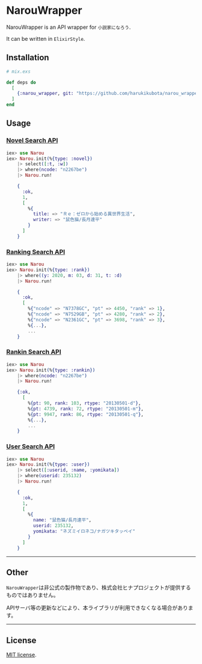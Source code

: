 # NarouWrapper

NarouWrapper is an API wrapper for `小説家になろう`.

It can be written in `ElixirStyle`.

## Installation

```elixir
# mix.exs

def deps do
  [
    {:narou_wrapper, git: "https://github.com/harukikubota/narou_wrapper"}
  ]
end
```

## Usage

### [Novel Search API](https://dev.syosetu.com/man/api/)

```elixir
iex> use Narou
iex> Narou.init(%{type: :novel})
    |> select([:t, :w])
    |> where(ncode: "n2267be")
    |> Narou.run!

    {
      :ok,
      1,
      [
        %{
          title: => "Ｒｅ：ゼロから始める異世界生活",
          writer: => "鼠色猫/長月達平"
        }
      ]
    }

```

### [Ranking Search API](https://dev.syosetu.com/man/rankapi/)

```elixir
iex> use Narou
iex> Narou.init(%{type: :rank})
    |> where((y: 2020, m: 03, d: 31, t: :d)
    |> Narou.run!

    {
      :ok,
      [
        %{"ncode" => "N7378GC", "pt" => 4450, "rank" => 1},
        %{"ncode" => "N7529GB", "pt" => 4280, "rank" => 2},
        %{"ncode" => "N2361GC", "pt" => 3698, "rank" => 3},
        %{...},
        ...
    }

```

### [Rankin Search API](https://dev.syosetu.com/man/rankinapi/)

```elixir
iex> use Narou
iex> Narou.init(%{type: :rankin})
    |> where(ncode: "n2267be")
    |> Narou.run!

    {:ok,
      [
        %{pt: 90, rank: 103, rtype: "20130501-d"},
        %{pt: 4739, rank: 72, rtype: "20130501-m"},
        %{pt: 9947, rank: 86, rtype: "20130501-q"},
        %{...},
        ...
    }

```

### [User Search API](https://dev.syosetu.com/man/userapi/)

```elixir
iex> use Narou
iex> Narou.init(%{type: :user})
    |> select([:userid, :name, :yomikata])
    |> where(userid: 235132)
    |> Narou.run!

    {
      :ok,
      1,
      [
        %{
          name: "鼠色猫/長月達平",
          userid: 235132,
          yomikata: "ネズミイロネコ/ナガツキタッペイ"
        }
      ]
    }

```

---
## Other
`NarouWrapper`は非公式の製作物であり、株式会社ヒナプロジェクトが提供するものではありません。

APIサーバ等の更新などにより、本ライブラリが利用できなくなる場合があります。

---
## License

[MIT license](https://en.wikipedia.org/wiki/MIT_License).